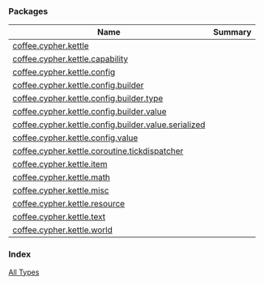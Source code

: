 

### Packages

| Name | Summary |
|---|---|
| [coffee.cypher.kettle](coffee.cypher.kettle/index.md) |  |
| [coffee.cypher.kettle.capability](coffee.cypher.kettle.capability/index.md) |  |
| [coffee.cypher.kettle.config](coffee.cypher.kettle.config/index.md) |  |
| [coffee.cypher.kettle.config.builder](coffee.cypher.kettle.config.builder/index.md) |  |
| [coffee.cypher.kettle.config.builder.type](coffee.cypher.kettle.config.builder.type/index.md) |  |
| [coffee.cypher.kettle.config.builder.value](coffee.cypher.kettle.config.builder.value/index.md) |  |
| [coffee.cypher.kettle.config.builder.value.serialized](coffee.cypher.kettle.config.builder.value.serialized/index.md) |  |
| [coffee.cypher.kettle.config.value](coffee.cypher.kettle.config.value/index.md) |  |
| [coffee.cypher.kettle.coroutine.tickdispatcher](coffee.cypher.kettle.coroutine.tickdispatcher/index.md) |  |
| [coffee.cypher.kettle.item](coffee.cypher.kettle.item/index.md) |  |
| [coffee.cypher.kettle.math](coffee.cypher.kettle.math/index.md) |  |
| [coffee.cypher.kettle.misc](coffee.cypher.kettle.misc/index.md) |  |
| [coffee.cypher.kettle.resource](coffee.cypher.kettle.resource/index.md) |  |
| [coffee.cypher.kettle.text](coffee.cypher.kettle.text/index.md) |  |
| [coffee.cypher.kettle.world](coffee.cypher.kettle.world/index.md) |  |

### Index

[All Types](alltypes/index.md)